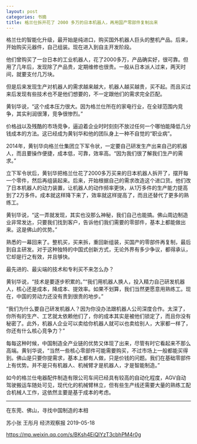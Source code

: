 ```yaml
---
layout: post
categories: 书摘
title: 格兰仕拆开花了 2000 多万的日本机器人，再用国产零部件复制出来
---
```


格兰仕的智能化升级，最开始是纯进口，购买国外机器人巨头的整机产品。后来，开始购买元器件，自己组装。现在进入到自主开发阶段。

他们曾购买了一台日本的工业机器人，花了2000多万，产品确实好，很可靠。但用了几年后，发现除了产品贵，定期维修也很贵。一般从日本派人过来，两天时间，就要支付几万块。

但是后来发现生产对机器人的需求越来越大，机器人越买越贵，买不起。而且买过来后发现有些技术也不是他们想要的，不一定跟他们的需求完全匹配。

黄钊华说，“这个成本压力很大。因为格兰仕所在的家电行业，在全球范围内竞争，其实利润很薄，竞争很惨烈。”

价格战以及残酷的市场竞争，逼迫着企业时时刻刻不放过任何一个哪怕能降低几分钱成本的方法。这已经成为黄钊华和他的团队身上一种不自觉的“职业病”。

2014年，黄钊华向格兰仕集团立下军令状，一定要自己研发生产出来自己的机器人，而且要操作便捷，成本低，可靠，效率高。“因为我们很了解我们生产的需求。”

立下军令状后，黄钊华把格兰仕花了2000多万买来的日本机器人拆开了，摆开每一个零件，然后再组装起来。后来，开始根据自己的需求改造这个进口货。他们改了日本机器人的动力装置，让机器人的动作频率更快，从1万多件的生产能力提高到了2万多件。成本就这样降下来了，效率就这样提高了，而且还替代了更多的熟练工。

黄钊华说，“这一弄就发现，其实也没那么神秘，我们自己也能搞。佛山周边制造业非常发达，只要我们找到客户，告诉他们我们需要的零部件，基本上都能做出来。这是佛山的优势。”

熟悉的一幕回来了。整机买，买来拆，重回新组装，买国产的零部件再复制，最后到自主研发。对于这种独特的中国式创新方式，无论外界有多少争议，都得承认，它却是行之有效，并且够快。

最先进的、最尖端的技术和专利买不来怎么办？

黄钊华说，“技术是要逐步积累的。”“我们用机器人换人，投入精力自己研发机器人，核心还是成本，降成本、提效率。如果不划算，我们当然更愿意用熟练工。现在，中国的劳动力还没有贵到很贵的地步。”

“我们为什么要自己研发机器人？因为你没办法跟机器人公司深度合作。太深了，你所有的生产、工艺就太依赖他们了，你的成本其实是被他们锁定了，而且你没有秘密了。此外，机器人企业可以卖给你机器人就可以也卖给别人，大家都一样了，你还有什么核心竞争力？”

每每这种时候，中国制造全产业链的优势又体现了出来，尽管有时它看起来不那么高端。黄钊华说，“当然一些核心零部件可能需要购买，不过市场上一般都能买得到。佛山是只要你提需求，基本上都有人做，只是价钱的问题。我们在基础零部件上有优势。并不是只有机器人、机械臂才是机器人，才是智能制造。”

如今的格兰仕电器配件制造有限公司车间已经具有较高的自动化程度，AGV自动驾驶搬运车随处可见，现代化的机械臂林立，但有些生产线还需要大量的熟练工配合机械人工作，这依然主要是基于成本的考虑。

---

在东莞、佛山，寻找中国制造的本相

苏小张 王彤月  经济观察报  2019-05-18

https://mp.weixin.qq.com/s/BKsh4EiQIYzT3cbhPM4r0g